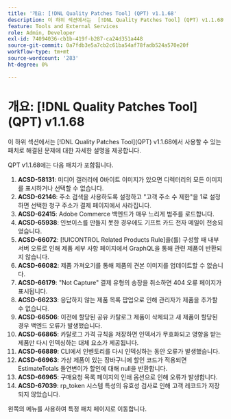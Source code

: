 ```yaml
---
title: '개요: [!DNL Quality Patches Tool] (QPT) v1.1.68'
description: 이 하위 섹션에서는  [!DNL Quality Patches Tool] (QPT) v1.1.68에서 사용할 수 있는 패치로 해결된 문제에 대한 자세한 설명을 제공합니다.
feature: Tools and External Services
role: Admin, Developer
exl-id: 74094036-cb1b-419f-b287-ca24d351a448
source-git-commit: 0a7fdb3e5a7cb2c61ba54af78fadb524a570e20f
workflow-type: tm+mt
source-wordcount: '283'
ht-degree: 0%

---
```


# 개요: [!DNL Quality Patches Tool]&#x200B;(QPT) v1.1.68

이 하위 섹션에서는 [!DNL Quality Patches Tool]&#x200B;(QPT) v1.1.68에서 사용할 수 있는 패치로 해결된 문제에 대한 자세한 설명을 제공합니다.

QPT v1.1.68에는 다음 패치가 포함됩니다.
1. **ACSD-58131**: 미디어 갤러리에 0바이트 이미지가 있으면 디렉터리의 모든 이미지를 표시하거나 선택할 수 없습니다.
1. **ACSD-62146**: 주소 검색을 사용하도록 설정하고 &quot;고객 주소 수 제한&quot;을 1로 설정하면 선택한 청구 주소가 결제 페이지에서 사라집니다.
1. **ACSD-62415**: Adobe Commerce 백엔드가 매우 느리게 범주를 로드합니다.
1. **ACSD-65938**: 인보이스를 만들지 못한 경우에도 기프트 카드 전자 메일이 전송되었습니다.
1. **ACSD-66072**: [!UICONTROL Related Products Rule]을(를) 구성할 때 내부 서버 오류로 인해 제품 세부 사항 페이지에서 GraphQL을 통해 관련 제품이 반환되지 않습니다.
1. **ACSD-66082**: 제품 가져오기를 통해 제품의 견본 이미지를 업데이트할 수 없습니다.
1. **ACSD-66179**: &quot;Not Capture&quot; 결제 유형의 송장을 취소하면 404 오류 페이지가 표시됩니다.
1. **ACSD-66233**: 응답하지 않는 제품 목록 팝업으로 인해 관리자가 제품을 추가할 수 없습니다.
1. **ACSD-66506**: 이전에 할당된 공유 카탈로그 제품이 삭제되고 새 제품이 할당된 경우 백엔드 오류가 발생했습니다.
1. **ACSD-66865**: 카탈로그 가격 규칙을 저장하면 인덱서가 무효화되고 영향을 받는 제품만 다시 인덱싱하는 대체 요소가 제공됩니다.
1. **ACSD-66889**: CLI에서 인벤토리를 다시 인덱싱하는 동안 오류가 발생했습니다.
1. **ACSD-66963**: 가상 제품이 있는 장바구니에 할인 코드가 적용되면 EstimateTotals 돌연변이가 할인에 대해 null을 반환합니다.
1. **ACSD-66965**: 구매요청 목록 페이지의 인쇄 옵션으로 인해 오류가 발생합니다.
1. **ACSD-67039**: rp_token 시스템 특성의 유효성 검사로 인해 고객 레코드가 저장되지 않았습니다.

왼쪽의 메뉴를 사용하여 특정 패치 페이지로 이동합니다.
